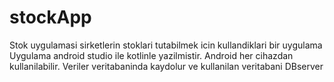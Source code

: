 # stockApp
Stok uygulamasi sirketlerin stoklari tutabilmek icin kullandiklari bir uygulama
Uygulama android studio ile kotlinle yazilmistir.
Android her cihazdan kullanilabilir.
Veriler veritabaninda kaydolur ve kullanilan veritabani DBserver
